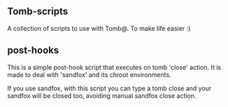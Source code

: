 ## Tomb-scripts

A collection of scripts to use with Tomb@.
To make life easier :)


post-hooks
---------
This is a simple post-hook script that executes on tomb 'close' action.
It is made to deal with 'sandfox' and its chroot environments.

If you use sandfox, with this script you can type a tomb close and your sandfox will be closed too, avoiding manual sandfox close action.

